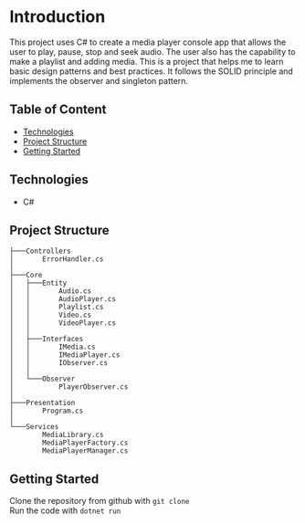 # Introduction

This project uses C# to create a media player console app that allows the user to play, pause, stop and seek audio. The user also has the capability to make a playlist and adding media. This is a project that helps me to learn basic design patterns and best practices. It follows the SOLID principle and implements the observer and singleton pattern.

## Table of Content

- [Technologies](#technologies)
- [Project Structure](#project-strucutre)
- [Getting Started](#getting-started)

## Technologies

- C#

## Project Structure

```
├───Controllers
│       ErrorHandler.cs
│
├───Core
│   ├───Entity
│   │       Audio.cs
│   │       AudioPlayer.cs
│   │       Playlist.cs
│   │       Video.cs
│   │       VideoPlayer.cs
│   │
│   ├───Interfaces
│   │       IMedia.cs
│   │       IMediaPlayer.cs
│   │       IObserver.cs
│   │
│   └───Observer
│           PlayerObserver.cs
│
├───Presentation
│       Program.cs
│
└───Services
        MediaLibrary.cs
        MediaPlayerFactory.cs
        MediaPlayerManager.cs

```

## Getting Started

Clone the repository from github with `git clone`  
Run the code with `dotnet run`

